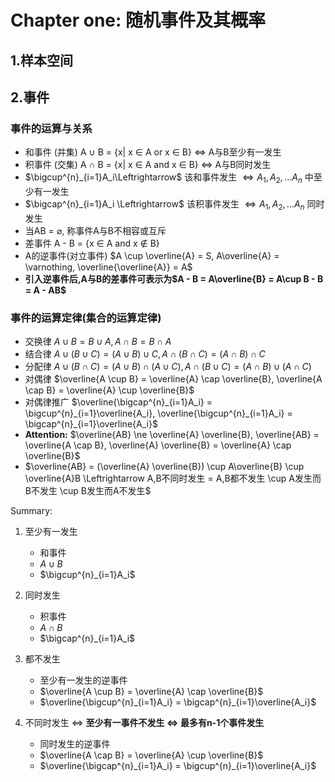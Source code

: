 # Chapter one: 随机事件及其概率
## 1.样本空间
## 2.事件
### 事件的运算与关系
* 和事件 (并集) A $\cup$ B = {x| x $\in$ A or x  $\in$ B} $\Leftrightarrow$ A与B至少有一发生
* 积事件 (交集) A $\cap$ B = {x| x  $\in$ A and x  $\in$ B} $\Leftrightarrow$ A与B同时发生
* $\bigcup^{n}_{i=1}A_i\Leftrightarrow$ 该和事件发生 $\Leftrightarrow A_1,A_2,...A_n$ 中至少有一发生
* $\bigcap^{n}_{i=1}A_i \Leftrightarrow$ 该积事件发生 $\Leftrightarrow A_1,A_2,...A_n$ 同时发生
* 当AB = $\varnothing$, 称事件A与B不相容或互斥
* 差事件 A - B = {x $\in$ A and x $\notin$ B}
* A的逆事件(对立事件) $A \cup \overline{A} = S, A\overline{A} = \varnothing, \overline{\overline{A}} = A$
* **引入逆事件后,A与B的差事件可表示为$A - B = A\overline{B} = A\cup B - B = A - AB$**

### 事件的运算定律(集合的运算定律)
* 交换律 $A \cup B = B \cup A, A \cap B = B \cap A$
* 结合律 $A \cup (B \cup C) = (A \cup B) \cup C, A \cap (B \cap C) = (A \cap B) \cap C$
* 分配律 $A \cup (B \cap C) = (A \cup B) \cap (A \cup C), A \cap (B \cup C) = (A \cap B) \cup (A \cap C)$
* 对偶律 $\overline{A \cup B} = \overline{A} \cap \overline{B}, \overline{A \cap B} = \overline{A} \cup \overline{B}$
* 对偶律推广 $\overline{\bigcap^{n}_{i=1}A_i} = \bigcup^{n}_{i=1}\overline{A_i}, \overline{\bigcup^{n}_{i=1}A_i} = \bigcap^{n}_{i=1}\overline{A_i}$
* __Attention:__ $\overline{AB} \ne \overline{A} \overline{B}, \overline{AB} = \overline{A \cap B}, \overline{A} \overline{B} = \overline{A} \cap \overline{B}$
* $\overline{AB} = (\overline{A} \overline{B}) \cup A\overline{B} \cup \overline{A}B \Leftrightarrow A,B不同时发生 = A,B都不发生 \cup A发生而B不发生 \cup B发生而A不发生$

Summary:
1. 至少有一发生
    * 和事件
    * $A \cup B$
    * $\bigcup^{n}_{i=1}A_i$

2. 同时发生
    * 积事件
    * $A \cap B$
    * $\bigcap^{n}_{i=1}A_i$

3. 都不发生
    * 至少有一发生的逆事件
    * $\overline{A \cup B} = \overline{A} \cap \overline{B}$
    * $\overline{\bigcup^{n}_{i=1}A_i} = \bigcap^{n}_{i=1}\overline{A_i}$

4. 不同时发生 $\Leftrightarrow$ __至少有一事件不发生 $\Leftrightarrow$ 最多有n-1个事件发生__
    * 同时发生的逆事件
    * $\overline{A \cap B} = \overline{A} \cup \overline{B}$
    * $\overline{\bigcap^{n}_{i=1}A_i} = \bigcup^{n}_{i=1}\overline{A_i}$

<script type="text/javascript" src="http://cdn.mathjax.org/mathjax/latest/MathJax.js?config=default"></script>
<script type="text/javascript" async src="https://cdn.mathjax.org/mathjax/latest/MathJax.js?config=TeX-MML-AM_CHTML"> </script>
